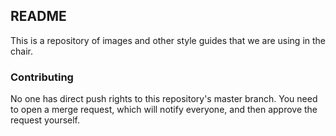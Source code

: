 ## README

This is a repository of images and other style guides that we are using in the chair.

### Contributing

No one has direct push rights to this repository's master branch. You need to open a merge request, which will notify everyone, and then approve the request yourself.